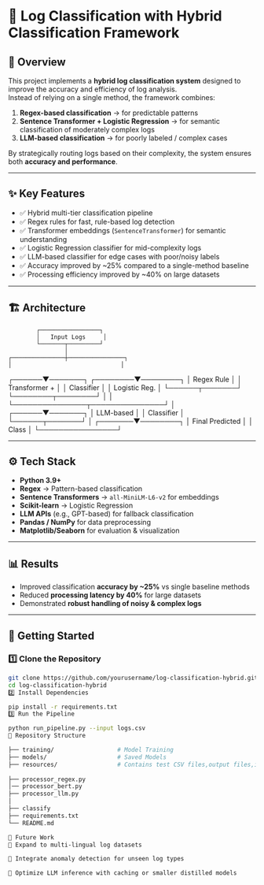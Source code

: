 # 🔎 Log Classification with Hybrid Classification Framework

## 📌 Overview
This project implements a **hybrid log classification system** designed to improve the accuracy and efficiency of log analysis.  
Instead of relying on a single method, the framework combines:

1. **Regex-based classification** → for predictable patterns  
2. **Sentence Transformer + Logistic Regression** → for semantic classification of moderately complex logs  
3. **LLM-based classification** → for poorly labeled / complex cases  

By strategically routing logs based on their complexity, the system ensures both **accuracy and performance**.

---

## ✨ Key Features
- ✅ Hybrid multi-tier classification pipeline  
- ✅ Regex rules for fast, rule-based log detection  
- ✅ Transformer embeddings (`SentenceTransformer`) for semantic understanding  
- ✅ Logistic Regression classifier for mid-complexity logs  
- ✅ LLM-based classifier for edge cases with poor/noisy labels  
- ✅ Accuracy improved by ~25% compared to a single-method baseline  
- ✅ Processing efficiency improved by ~40% on large datasets  

---

## 🏗️ Architecture

            ┌─────────────────┐
            │   Input Logs     │
            └───────┬─────────┘
                    │
    ┌───────────────┼────────────────┐
    │                               │
┌──────▼───────┐ ┌────────▼────────┐
│ Regex Rule │ │ Transformer + │
│ Classifier │ │ Logistic Reg. │
└──────┬───────┘ └────────┬────────┘
│ │
└───────────────┬───────────────┘
│
┌──────▼───────┐
│ LLM-based │
│ Classifier │
└──────┬───────┘
│
┌───────▼────────┐
│ Final Predicted │
│ Class │
└────────────────┘

---

## ⚙️ Tech Stack
- **Python 3.9+**
- **Regex** → Pattern-based classification  
- **Sentence Transformers** → `all-MiniLM-L6-v2` for embeddings  
- **Scikit-learn** → Logistic Regression  
- **LLM APIs** (e.g., GPT-based) for fallback classification  
- **Pandas / NumPy** for data preprocessing  
- **Matplotlib/Seaborn** for evaluation & visualization  

---

## 📊 Results
- Improved classification **accuracy by ~25%** vs single baseline methods  
- Reduced **processing latency by 40%** for large datasets  
- Demonstrated **robust handling of noisy & complex logs**  

---

## 🚀 Getting Started

### 1️⃣ Clone the Repository
```bash
git clone https://github.com/yourusername/log-classification-hybrid.git
cd log-classification-hybrid
2️⃣ Install Dependencies

pip install -r requirements.txt
3️⃣ Run the Pipeline

python run_pipeline.py --input logs.csv
📂 Repository Structure

├── training/                  # Model Training
├── models/                    # Saved Models
├── resources/                 # Contains test CSV files,output files,images
              
├── processor_regex.py
│── processor_bert.py
├── processor_llm.py
│   
├── classify             
├── requirements.txt
└── README.md

📖 Future Work
🔹 Expand to multi-lingual log datasets

🔹 Integrate anomaly detection for unseen log types

🔹 Optimize LLM inference with caching or smaller distilled models

